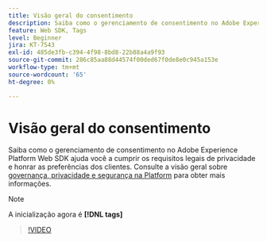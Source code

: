 ```yaml
---
title: Visão geral do consentimento
description: Saiba como o gerenciamento de consentimento no Adobe Experience Platform Web SDK ajuda você a cumprir os requisitos legais de privacidade e honrar as preferências dos clientes.
feature: Web SDK, Tags
level: Beginner
jira: KT-7543
exl-id: 485de3fb-c394-4f98-8bd8-22b88a4a9f93
source-git-commit: 286c85aa88d44574f00ded67f0de8e0c945a153e
workflow-type: tm+mt
source-wordcount: '65'
ht-degree: 0%

---
```


# Visão geral do consentimento

Saiba como o gerenciamento de consentimento no Adobe Experience Platform Web SDK ajuda você a cumprir os requisitos legais de privacidade e honrar as preferências dos clientes. Consulte a visão geral sobre [governança, privacidade e segurança na Platform](https://experienceleague.adobe.com/docs/experience-platform/landing/governance-privacy-security/overview.html?lang=en#consent) para obter mais informações.

>[!NOTE]
>
> A inicialização agora é **[!DNL tags]**

>[!VIDEO](https://video.tv.adobe.com/v/332693/?learn=on&enablevpops)

